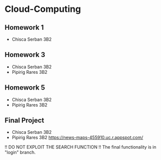 # Cloud-Computing

## Homework 1
- Chisca Serban 3B2

## Homework 3
 - Chisca Serban 3B2
 - Pipirig Rares 3B2

## Homework 5
 - Chisca Serban 3B2
 - Pipirig Rares 3B2

## Final Project
 - Chisca Serban 3B2
 - Pipirig Rares 3B2
 https://news-maps-455910.uc.r.appspot.com/

 !! DO NOT EXPLOIT THE SEARCH FUNCTION !!
 The final functionality is in "login" branch.
